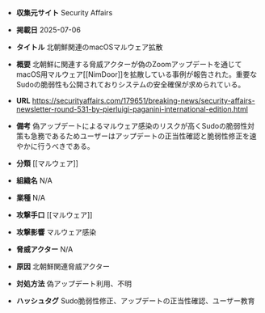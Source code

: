 - **収集元サイト**
Security Affairs

- **掲載日**
2025-07-06

- **タイトル**
北朝鮮関連のmacOSマルウェア拡散

- **概要**
北朝鮮に関連する脅威アクターが偽のZoomアップデートを通じてmacOS用マルウェア[[NimDoor]]を拡散している事例が報告された。重要なSudoの脆弱性も公開されておりシステムの安全確保が求められている。

- **URL**
https://securityaffairs.com/179651/breaking-news/security-affairs-newsletter-round-531-by-pierluigi-paganini-international-edition.html

- **備考**
偽アップデートによるマルウェア感染のリスクが高くSudoの脆弱性対策も急務であるためユーザーはアップデートの正当性確認と脆弱性修正を速やかに行うべきである。

- **分類**
[[マルウェア]]

- **組織名**
N/A

- **業種**
N/A

- **攻撃手口**
[[マルウェア]]

- **攻撃影響**
マルウェア感染

- **脅威アクター**
N/A

- **原因**
北朝鮮関連脅威アクター

- **対処方法**
偽アップデート利用、不明

- **ハッシュタグ**
Sudo脆弱性修正、アップデートの正当性確認、ユーザー教育
